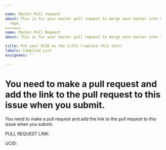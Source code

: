 ```yaml
---

name: Master Pull request
about: This is for your master pull request to merge your master into mine into this
  repo.
=======
name: Master Pull Request
about: This is for your master pull request to merge your master into this repo.

title: Put your UCID as the title (replace this text)
labels: Compiled List
assignees: ''

---
```



You need to make a pull request and add the link to the pull request to this issue when you submit.
=======
You need to make a pull request and add the link to the pull request to this issue when you submit.  

PULL REQUEST LINK:

UCID:

